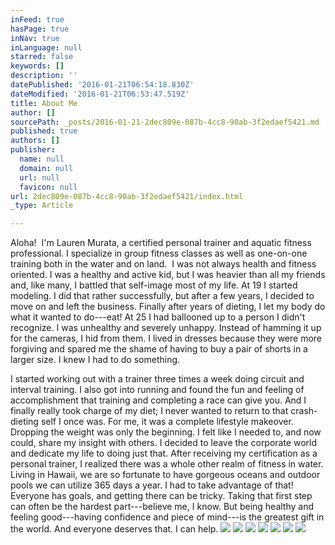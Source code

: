 ```yaml
---
inFeed: true
hasPage: true
inNav: true
inLanguage: null
starred: false
keywords: []
description: ''
datePublished: '2016-01-21T06:54:18.830Z'
dateModified: '2016-01-21T06:53:47.519Z'
title: About Me
author: []
sourcePath: _posts/2016-01-21-2dec809e-087b-4cc8-90ab-3f2edaef5421.md
published: true
authors: []
publisher:
  name: null
  domain: null
  url: null
  favicon: null
url: 2dec809e-087b-4cc8-90ab-3f2edaef5421/index.html
_type: Article

---
```

Aloha!
​
I'm Lauren Murata, a certified personal trainer and aquatic fitness professional. I specialize in group fitness classes as well as one-on-one training both in the water and on land.
​
I was not always health and fitness oriented. I was a healthy and active kid, but I was heavier than all my friends and, like many, I battled that self-image most of my life. At 19 I started modeling. I did that rather successfully, but after a few years, I decided to move on and left the business. Finally after years of dieting, I let my body do what it wanted to do---eat! At 25 I had ballooned up to a person I didn't recognize. I was unhealthy and severely unhappy. Instead of hamming it up for the cameras, I hid from them. I lived in dresses because they were more forgiving and spared me the shame of having to buy a pair of shorts in a larger size. I knew I had to do something.

I started working out with a trainer three times a week doing circuit and interval training. I also got into running and found the fun and feeling of accomplishment that training and completing a race can give you. And I finally really took charge of my diet; I never wanted to return to that crash-dieting self I once was. For me, it was a complete lifestyle makeover.
Dropping the weight was only the beginning. I felt like I needed to, and now could, share my insight with others. I decided to leave the corporate world and dedicate my life to doing just that. After receiving my certification as a personal trainer, I realized there was a whole other realm of fitness in water. Living in Hawaii, we are so fortunate to have gorgeous oceans and outdoor pools we can utilize 365 days a year. I had to take advantage of that!
Everyone has goals, and getting there can be tricky. Taking that first step can often be the hardest part---believe me, I know. But being healthy and feeling good---having confidence and piece of mind---is the greatest gift in the world. And everyone deserves that. I can help.
![](https://the-grid-user-content.s3-us-west-2.amazonaws.com/8818eb3e-52c5-4750-a67c-8d70015546dd.jpg)
![](https://the-grid-user-content.s3-us-west-2.amazonaws.com/a4879739-e544-4b58-a6b7-1bd6775e7378.jpg)
![](https://the-grid-user-content.s3-us-west-2.amazonaws.com/f69c0ef5-c946-401f-9dfc-7a7b28637d18.jpg)
![](https://the-grid-user-content.s3-us-west-2.amazonaws.com/50ab049c-2569-4d88-899d-ab23f903efd1.jpg)
![](https://the-grid-user-content.s3-us-west-2.amazonaws.com/e575334d-6200-4fbd-be7f-e9814f1ff5da.jpg)
![](https://the-grid-user-content.s3-us-west-2.amazonaws.com/ab851a23-638c-4a97-a9ae-5d7dce71fc2b.jpg)
![](https://the-grid-user-content.s3-us-west-2.amazonaws.com/1fc636f2-3a82-4e93-b7c2-dd9120b4bfdc.jpg)